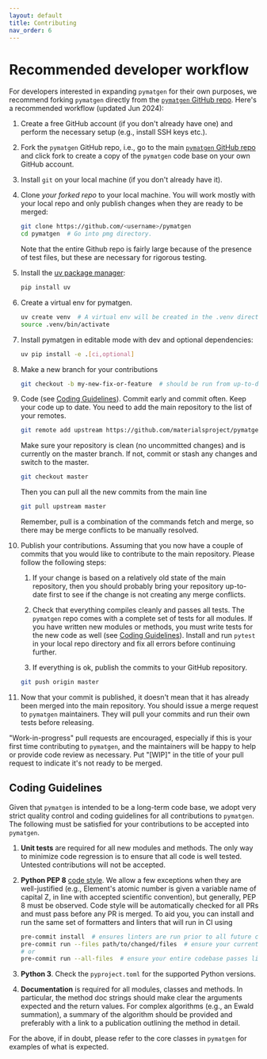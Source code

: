 ```yaml
---
layout: default
title: Contributing
nav_order: 6
---
```


# Recommended developer workflow

For developers interested in expanding `pymatgen` for their own purposes, we recommend forking `pymatgen` directly from
the [`pymatgen` GitHub repo](https://github.com/materialsproject/pymatgen). Here's a recommended workflow (updated Jun
2024):

1. Create a free GitHub account (if you don't already have one) and perform the necessary setup (e.g., install SSH keys
   etc.).

1. Fork the `pymatgen` GitHub repo, i.e., go to the
   main [`pymatgen` GitHub repo](https://github.com/materialsproject/pymatgen) and click fork to create a copy of
   the `pymatgen` code base on your own GitHub account.

1. Install `git` on your local machine (if you don't already have it).

1. Clone *your forked repo* to your local machine. You will work mostly with your local repo and only publish changes
   when they are ready to be merged:

    ```sh
    git clone https://github.com/<username>/pymatgen
    cd pymatgen  # Go into pmg directory.
    ```

   Note that the entire Github repo is fairly large because of the presence of test files, but these are necessary for
   rigorous testing.

1. Install the [uv package manager](https://github.com/astral-sh/uv):

    ```sh
    pip install uv
    ```

1. Create a virtual env for pymatgen.

    ```sh
    uv create venv  # A virtual env will be created in the .venv directory in the repo.
    source .venv/bin/activate
    ```

1. Install pymatgen in editable mode with dev and optional dependencies:

    ```sh
    uv pip install -e .[ci,optional]
    ```

1. Make a new branch for your contributions

    ```sh
    git checkout -b my-new-fix-or-feature  # should be run from up-to-date master
    ```

1. Code (see [Coding Guidelines](#coding-guidelines)). Commit early and commit often. Keep your code up to date. You
   need to add the main repository to the list of your remotes.

    ```sh
    git remote add upstream https://github.com/materialsproject/pymatgen
    ```

   Make sure your repository is clean (no uncommitted changes) and is currently on the master branch. If not, commit or
   stash any changes and switch to the master.

    ```sh
    git checkout master
    ```

   Then you can pull all the new commits from the main line

    ```sh
    git pull upstream master
    ```

   Remember, pull is a combination of the commands fetch and merge, so there may be merge conflicts to be manually
   resolved.

1. Publish your contributions. Assuming that you now have a couple of commits that you would like to contribute to the
   main repository. Please follow the following steps:

    1. If your change is based on a relatively old state of the main repository, then you should probably bring your
       repository up-to-date first to see if the change is not creating any merge conflicts.

    1. Check that everything compiles cleanly and passes all tests. The `pymatgen` repo comes with a complete set of
       tests for all modules. If you have written new modules or methods, you must write tests for the new code as
       well (see [Coding Guidelines](#coding-guidelines)). Install and run `pytest` in your local repo directory and fix
       all errors before continuing further.

    1. If everything is ok, publish the commits to your GitHub repository.

    ```sh
    git push origin master
    ```

1. Now that your commit is published, it doesn't mean that it has already been merged into the main repository. You
   should issue a merge request to `pymatgen` maintainers. They will pull your commits and run their own tests before
   releasing.

"Work-in-progress" pull requests are encouraged, especially if this is your first time contributing to `pymatgen`, and
the maintainers will be happy to help or provide code review as necessary. Put "\[WIP\]" in the title of your pull
request to indicate it's not ready to be merged.

## Coding Guidelines

Given that `pymatgen` is intended to be a long-term code base, we adopt very strict quality control and coding
guidelines for all contributions to `pymatgen`. The following must be satisfied for your contributions to be accepted
into `pymatgen`.

1. **Unit tests** are required for all new modules and methods. The only way to minimize code regression is to ensure
   that all code is well tested. Untested contributions will not be accepted.
1. **Python PEP 8** [code style](https://python.org/dev/peps/pep-0008). We allow a few exceptions when they are
   well-justified (e.g., Element's atomic number is given a variable name of capital Z, in line with accepted scientific
   convention), but generally, PEP 8 must be observed. Code style will be automatically checked for all PRs and must
   pass before any PR is merged. To aid you, you can install and run the same set of formatters and linters that will
   run in CI using

   ```sh
   pre-commit install  # ensures linters are run prior to all future commits
   pre-commit run --files path/to/changed/files  # ensure your current uncommitted changes don't offend linters
   # or
   pre-commit run --all-files  # ensure your entire codebase passes linters
   ```

1. **Python 3**. Check the `pyproject.toml` for the supported Python versions.
1. **Documentation** is required for all modules, classes and methods. In particular, the method doc strings should make
   clear the arguments expected and the return values. For complex algorithms (e.g., an Ewald summation), a summary of
   the algorithm should be provided and preferably with a link to a publication outlining the method in detail.

For the above, if in doubt, please refer to the core classes in `pymatgen` for examples of what is expected.
